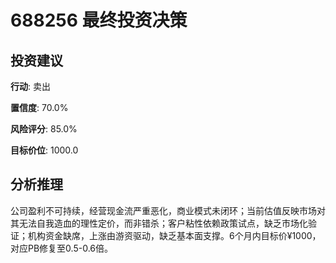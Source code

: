 # 688256 最终投资决策

## 投资建议

**行动**: 卖出

**置信度**: 70.0%

**风险评分**: 85.0%

**目标价位**: 1000.0

## 分析推理

公司盈利不可持续，经营现金流严重恶化，商业模式未闭环；当前估值反映市场对其无法自我造血的理性定价，而非错杀；客户粘性依赖政策试点，缺乏市场化验证；机构资金缺席，上涨由游资驱动，缺乏基本面支撑。6个月内目标价¥1000，对应PB修复至0.5-0.6倍。

